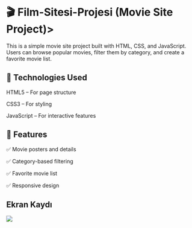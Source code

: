 <h1> 🎬 Film-Sitesi-Projesi (Movie Site Project)></h1>


This is a simple movie site project built with HTML, CSS, and JavaScript. Users can browse popular movies, filter them by category, and create a favorite movie list.


<h2> 🎨 Technologies Used </h2>

HTML5 – For page structure

CSS3 – For styling

JavaScript – For interactive features


<h2> 🎯 Features </h2>

✅ Movie posters and details

✅ Category-based filtering

✅ Favorite movie list

✅ Responsive design


<h2>Ekran Kaydı</h2>

![](Film-sitesi.gif)
